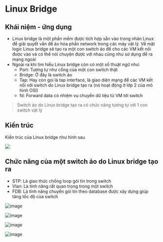 # Linux Bridge
## Khái niệm - ứng dụng 
- Linux bridge là một phần mềm được tích hợp sẵn vào trong nhân Linux để giải quyết vấn đề ảo hóa phần network trong các máy vật lý. Về mặt logic Linux bridge sẽ tạo ra một con switch ảo để cho các VM kết nối được vào và có thể nói chuyện được với nhau cũng như sử dụng để ra mạng ngoài
- Ngoài ra khi tìm hiểu Linux bridge còn có một số thuật ngữ như:
	+ Port: Tương tự như cổng của một con switch thật
	+ Bridge: Ở đây là switch ảo
	+ Tap: Hay còn gọi là tap interface, là giao diện mạng để các VM kết nối với switch do Linux bridge tạo ra (nó hoạt động ở lớp 2 của mô hình OSI)
	+ fd: Forward data có nhiệm vụ chuyển dữ liệu từ VM tới switch

> Switch ảo do Linux bridge tạo ra có chức năng tương tự với 1 con switch vật lý

## Kiến trúc
Kiến trúc của Linux bridge như hình sau

![](./images/linuxbridge.png)

## Chức năng của một switch ảo do Linux bridge tạo ra
- STP: Là giao thức chống loop gói tin trong switch
- Vlan: Là tính năng rất quan trọng trong một switch
- FDB: Là tính năng chuyển gói tin theo database được xây dựng giúp tăng tốc độ của switch 


![image](https://github.com/user-attachments/assets/df0a4cd2-1039-4908-ba37-2aa29cf6318e)

![image](https://github.com/user-attachments/assets/94505eae-c455-4c99-80af-1a41798a79be)

![image](https://github.com/user-attachments/assets/cef8ca53-3a35-4bf0-8061-2886fc10af97)

![image](https://github.com/user-attachments/assets/9550569a-9b46-41a3-ba26-cc97e08d2c9d)
